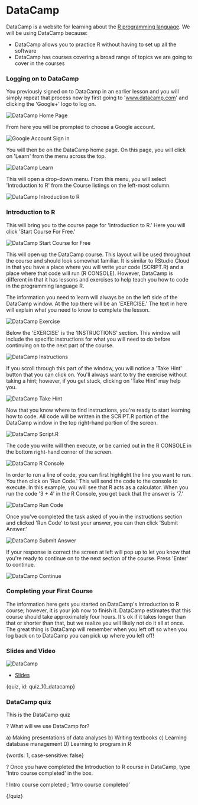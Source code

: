 # DataCamp

DataCamp is a website for learning about the [R programming language](https://www.r-project.org/). We will be using DataCamp because: 

* DataCamp allows you to practice R without having to set up all the software
* DataCamp has courses covering a broad range of topics we are going to cover in the courses 

### Logging on to DataCamp

You previously signed on to DataCamp in an earlier lesson and you will simply repeat that process now by first going to 'www.datacamp.com' and clicking the 'Google+' logo to log on. 

![DataCamp Home Page](images/10_datacamp/10_cdsintro_datacamp-02.png)

From here you will be prompted to choose a Google account.

![Google Account Sign in](images/10_datacamp/10_cdsintro_datacamp-03.png)

You will then be on the DataCamp home page. On this page, you will click on 'Learn' from the menu across the top.

![DataCamp Learn](images/10_datacamp/10_cdsintro_datacamp-04.png)

This will open a drop-down menu. From this menu, you will select 'Introduction to R' from the Course listings on the left-most column.

![DataCamp Introduction to R](images/10_datacamp/10_cdsintro_datacamp-05.png)

### Introduction to R

This will bring you to the course page for 'Introduction to R.' Here you will click 'Start Course For Free.'

![DataCamp Start Course for Free](images/10_datacamp/10_cdsintro_datacamp-06.png)

This will open up the DataCamp course. This layout will be used throughout the course and should look somewhat familiar. It is similar to RStudio Cloud in that you have a place where you will write your code (SCRIPT.R) and a place where that code will run (R CONSOLE). However, DataCamp is different in that it has lessons and exercises to help teach you how to code in the programming language R. 

The information you need to learn will always be on the left side of the DataCamp window. At the top there will be an 'EXERCISE.' The text in here will explain what you need to know to complete the lesson.

![DataCamp Exercise](images/10_datacamp/10_cdsintro_datacamp-07.png)

Below the 'EXERCISE' is the 'INSTRUCTIONS' section. This window will include the specific instructions for what you will need to do before continuing on to the next part of the course.

![DataCamp Instructions](images/10_datacamp/10_cdsintro_datacamp-08.png)

If you scroll through this part of the window, you will notice a 'Take Hint' button that you can click on. You'll always want to try the exercise without taking a hint; however, if you get stuck, clicking on 'Take Hint' may help you.

![DataCamp Take Hint](images/10_datacamp/10_cdsintro_datacamp-09.png)

Now that you know where to find instructions, you're ready to start learning how to code. All code will be written in the SCRIPT.R portion of the DataCamp window in the top right-hand portion of the screen. 

![DataCamp Script.R](images/10_datacamp/10_cdsintro_datacamp-10.png)

The code you write will then execute, or be carried out in the R CONSOLE in the bottom right-hand corner of the screen. 

![DataCamp R Console](images/10_datacamp/10_cdsintro_datacamp-11.png)

In order to run a line of code, you can first highlight the line you want to run. You then click on 'Run Code.' This will send the code to the console to execute. In this example, you will see that R acts as a calculator. When you run the code '3 + 4' in the R Console, you get back that the answer is '7.'

![DataCamp Run Code](images/10_datacamp/10_cdsintro_datacamp-12.png)

Once you've completed the task asked of you in the instructions section and clicked 'Run Code' to test your answer, you can then click 'Submit Answer.'

![DataCamp Submit Answer](images/10_datacamp/10_cdsintro_datacamp-13.png)

If your response is correct the screen at left will pop up to let you know that you're ready to continue on to the next section of the course. Press 'Enter' to continue.

![DataCamp Continue](images/10_datacamp/10_cdsintro_datacamp-14.png)

### Completing your First Course

The information here gets you started on DataCamp's Introduction to R course; however, it is your job now to finish it. DataCamp estimates that this course should take approximately four hours. It's ok if it takes longer than that or shorter than that, but we realize you will likely not do it all at once. The great thing is DataCamp will remember when you left off so when you log back on to DataCamp you can pick up where you left off!


### Slides and Video

![DataCamp](https://youtu.be/XlGOkULe80A)

* [Slides](https://docs.google.com/presentation/d/1Kgpmw00v_OjhhXkf_ULGV4pWIJjNuu3Sukmd2aqbHUk/edit?usp=sharing)



{quiz, id: quiz_10_datacamp}

### DataCamp quiz

This is the DataCamp quiz

? What will we use DataCamp for?

a) Making presentations of data analyses
b) Writing textbooks
c) Learning database management
D) Learning to program in R


{words: 1, case-sensitive: false}

? Once you have completed the Introduction to R course in DataCamp, type 'Intro course completed' in the box.

! Intro course completed ; 'Intro course completed' 

{/quiz}